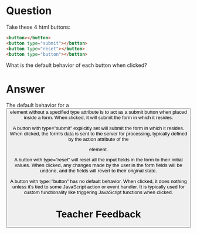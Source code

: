 # Question
Take these 4 html buttons:

```html
<button></button>
<button type="submit"></button>
<button type="reset"></button>
<button type="button"></button>
```

What is the default behavior of each button when clicked?

# Answer
The default behavior for a <button> element without a specified type attribute is to act as a submit button when placed inside a form.
When clicked, it will submit the form in which it resides.

A button with type="submit" explicitly set will submit the form in which it resides.
When clicked, the form's data is sent to the server for processing, typically defined by the action attribute of the <form> element.

A button with type="reset" will reset all the input fields in the form to their initial values.
When clicked, any changes made by the user in the form fields will be undone, and the fields will revert to their original state.

A button with type="button" has no default behavior.
When clicked, it does nothing unless it's tied to some JavaScript action or event handler.
It is typically used for custom functionality like triggering JavaScript functions when clicked.

# Teacher Feedback
